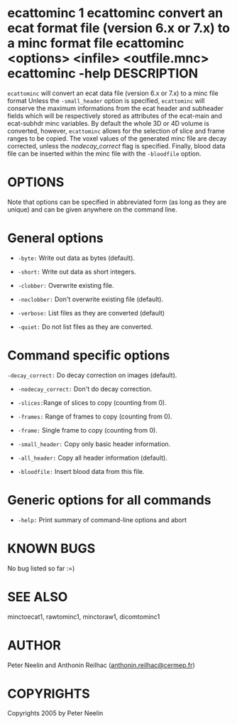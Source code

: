 ecattominc
1
ecattominc
convert an ecat format file (version 6.x or 7.x) to a minc format file
ecattominc
&lt;options&gt;
&lt;infile&gt;
&lt;outfile.mnc&gt;
ecattominc
-help
DESCRIPTION
===========

`ecattominc` will convert an ecat data file (version 6.x or 7.x) to a minc file format Unless the `-small_header` option is specified, `ecattominc` will conserve the maximum informations from the ecat header and subheader fields which will be respectively stored as attributes of the ecat-main and ecat-subhdr minc variables. By default the whole 3D or 4D volume is converted, however, `ecattominc` allows for the selection of slice and frame ranges to be copied. The voxel values of the generated minc file are decay corrected, unless the *nodecay\_correct* flag is specified. Finally, blood data file can be inserted within the minc file with the `-bloodfile` option.

OPTIONS
=======

Note that options can be specified in abbreviated form (as long as they are unique) and can be given anywhere on the command line.

General options
===============

-   `-byte:` Write out data as bytes (default).

-   `-short:` Write out data as short integers.

-   `-clobber:` Overwrite existing file.

-   `-noclobber:` Don't overwrite existing file (default).

-   `-verbose:` List files as they are converted (default)

-   `-quiet:` Do not list files as they are converted.

Command specific options
========================

`-decay_correct:` Do decay correction on images (default).

-   `-nodecay_correct:` Don't do decay correction.

-   `-slices:`Range of slices to copy (counting from 0).

-   `-frames:` Range of frames to copy (counting from 0).

-   `-frame:` Single frame to copy (counting from 0).

-   `-small_header:` Copy only basic header information.

-   `-all_header:` Copy all header information (default).

-   `-bloodfile:` Insert blood data from this file.

Generic options for all commands
================================

-   `-help:` Print summary of command-line options and abort

KNOWN BUGS
==========

No bug listed so far :=)

SEE ALSO
========

minctoecat1, rawtominc1, minctoraw1, dicomtominc1

AUTHOR
======

Peter Neelin and Anthonin Reilhac (anthonin.reilhac@cermep.fr)

COPYRIGHTS
==========

Copyrights 2005 by Peter Neelin
